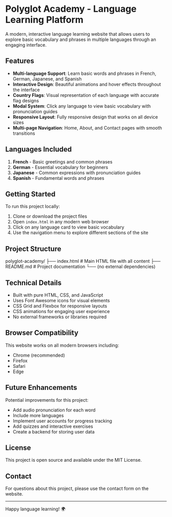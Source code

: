 # Polyglot Academy - Language Learning Platform

A modern, interactive language learning website that allows users to explore basic vocabulary and phrases in multiple languages through an engaging interface.

## Features

- **Multi-language Support**: Learn basic words and phrases in French, German, Japanese, and Spanish
- **Interactive Design**: Beautiful animations and hover effects throughout the interface
- **Country Flags**: Visual representation of each language with accurate flag designs
- **Modal System**: Click any language to view basic vocabulary with pronunciation guides
- **Responsive Layout**: Fully responsive design that works on all device sizes
- **Multi-page Navigation**: Home, About, and Contact pages with smooth transitions

## Languages Included

1. **French** - Basic greetings and common phrases
2. **German** - Essential vocabulary for beginners
3. **Japanese** - Common expressions with pronunciation guides
4. **Spanish** - Fundamental words and phrases

## Getting Started

To run this project locally:

1. Clone or download the project files
2. Open `index.html` in any modern web browser
3. Click on any language card to view basic vocabulary
4. Use the navigation menu to explore different sections of the site

## Project Structure
polyglot-academy/
├── index.html # Main HTML file with all content
├── README.md # Project documentation
└── (no external dependencies)


## Technical Details

- Built with pure HTML, CSS, and JavaScript
- Uses Font Awesome icons for visual elements
- CSS Grid and Flexbox for responsive layouts
- CSS animations for engaging user experience
- No external frameworks or libraries required

## Browser Compatibility

This website works on all modern browsers including:
- Chrome (recommended)
- Firefox
- Safari
- Edge

## Future Enhancements

Potential improvements for this project:
- Add audio pronunciation for each word
- Include more languages
- Implement user accounts for progress tracking
- Add quizzes and interactive exercises
- Create a backend for storing user data

## License

This project is open source and available under the MIT License.

## Contact

For questions about this project, please use the contact form on the website.

---

Happy language learning! 🌍